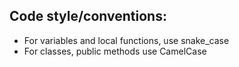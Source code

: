 Code style/conventions:
-------------
- For variables and local functions, use snake_case
- For classes, public methods use CamelCase